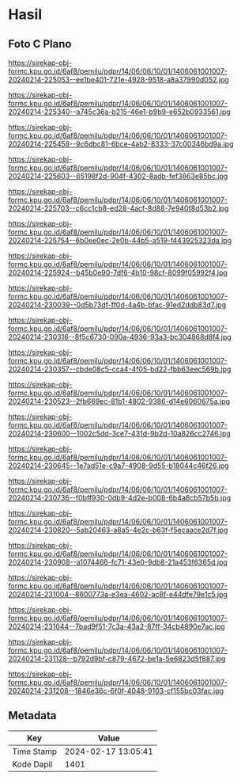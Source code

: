 # Hasil

## Foto C Plano

https://sirekap-obj-formc.kpu.go.id/6af8/pemilu/pdpr/14/06/06/10/01/1406061001007-20240214-225053--ee1be401-721e-4928-9518-a8a37990d052.jpg

https://sirekap-obj-formc.kpu.go.id/6af8/pemilu/pdpr/14/06/06/10/01/1406061001007-20240214-225340--a745c36a-b215-46e1-b9b9-e652b0933561.jpg

https://sirekap-obj-formc.kpu.go.id/6af8/pemilu/pdpr/14/06/06/10/01/1406061001007-20240214-225458--9c6dbc81-6bce-4ab2-8333-37c00346bd9a.jpg

https://sirekap-obj-formc.kpu.go.id/6af8/pemilu/pdpr/14/06/06/10/01/1406061001007-20240214-225603--65198f2d-904f-4302-8adb-fef3863e85bc.jpg

https://sirekap-obj-formc.kpu.go.id/6af8/pemilu/pdpr/14/06/06/10/01/1406061001007-20240214-225703--c6cc1cb8-ed28-4acf-8d88-7e940f8d53b2.jpg

https://sirekap-obj-formc.kpu.go.id/6af8/pemilu/pdpr/14/06/06/10/01/1406061001007-20240214-225754--6b0ee0ec-2e0b-44b5-a519-f443925323da.jpg

https://sirekap-obj-formc.kpu.go.id/6af8/pemilu/pdpr/14/06/06/10/01/1406061001007-20240214-225924--b45b0e90-7df6-4b10-98cf-8099f05992f4.jpg

https://sirekap-obj-formc.kpu.go.id/6af8/pemilu/pdpr/14/06/06/10/01/1406061001007-20240214-230039--0d5b73df-ff0d-4a4b-bfac-91ed2ddb83d7.jpg

https://sirekap-obj-formc.kpu.go.id/6af8/pemilu/pdpr/14/06/06/10/01/1406061001007-20240214-230316--8f5c6730-090a-4936-93a3-bc304868d8f4.jpg

https://sirekap-obj-formc.kpu.go.id/6af8/pemilu/pdpr/14/06/06/10/01/1406061001007-20240214-230357--cbde08c5-cca4-4f05-bd22-fbb63eec569b.jpg

https://sirekap-obj-formc.kpu.go.id/6af8/pemilu/pdpr/14/06/06/10/01/1406061001007-20240214-230523--2fb669ec-81b1-4802-9386-d14e6060675a.jpg

https://sirekap-obj-formc.kpu.go.id/6af8/pemilu/pdpr/14/06/06/10/01/1406061001007-20240214-230600--1002c5dd-3ce7-431d-9b2d-10a826cc2746.jpg

https://sirekap-obj-formc.kpu.go.id/6af8/pemilu/pdpr/14/06/06/10/01/1406061001007-20240214-230645--1e7ad51e-c9a7-4908-9d55-b18044c46f26.jpg

https://sirekap-obj-formc.kpu.go.id/6af8/pemilu/pdpr/14/06/06/10/01/1406061001007-20240214-230736--f0bff930-0db9-4d2e-b008-6b4a6cb57b5b.jpg

https://sirekap-obj-formc.kpu.go.id/6af8/pemilu/pdpr/14/06/06/10/01/1406061001007-20240214-230820--5ab20463-a8a5-4e2c-b63f-f5ecaace2d7f.jpg

https://sirekap-obj-formc.kpu.go.id/6af8/pemilu/pdpr/14/06/06/10/01/1406061001007-20240214-230908--a1074466-fc71-43e0-9db8-21a453f6365d.jpg

https://sirekap-obj-formc.kpu.go.id/6af8/pemilu/pdpr/14/06/06/10/01/1406061001007-20240214-231004--8600773a-e3ea-4602-ac8f-e44dfe79e1c5.jpg

https://sirekap-obj-formc.kpu.go.id/6af8/pemilu/pdpr/14/06/06/10/01/1406061001007-20240214-231044--7bad9f51-7c3a-43a2-87ff-34cb4890e7ac.jpg

https://sirekap-obj-formc.kpu.go.id/6af8/pemilu/pdpr/14/06/06/10/01/1406061001007-20240214-231128--b792d9bf-c879-4672-be1a-5e6823d5f887.jpg

https://sirekap-obj-formc.kpu.go.id/6af8/pemilu/pdpr/14/06/06/10/01/1406061001007-20240214-231208--1846e36c-6f0f-4048-9103-cf155bc03fac.jpg


## Metadata

| Key        | Value               |
| ---------- | ------------------- |
| Time Stamp | 2024-02-17 13:05:41 |
| Kode Dapil | 1401                |



